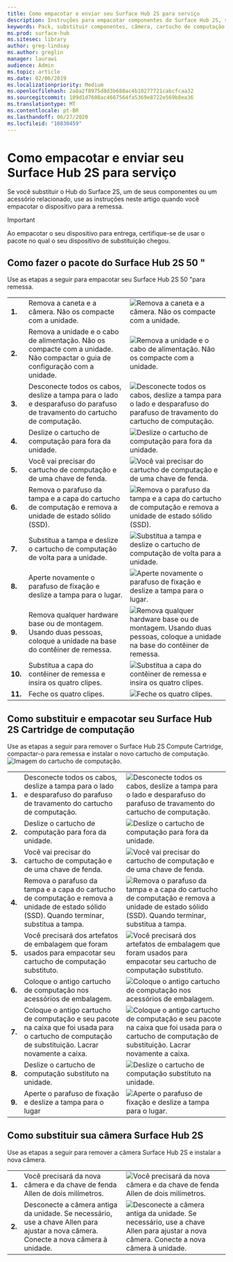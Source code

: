 ```yaml
---
title: Como empacotar e enviar seu Surface Hub 2S para serviço
description: Instruções para empacotar componentes do Surface Hub 2S, substituindo o cartucho de computação e substituindo a câmera
keywords: Pack, substituir componentes, câmera, cartucho de computação
ms.prod: surface-hub
ms.sitesec: library
author: greg-lindsay
ms.author: greglin
manager: laurawi
audience: Admin
ms.topic: article
ms.date: 02/06/2019
ms.localizationpriority: Medium
ms.openlocfilehash: 2a8a2f8975d8d3b688ac4b10277721cabcfcaa32
ms.sourcegitcommit: 109d1d7608ac4667564fa5369e8722e569b8ea36
ms.translationtype: MT
ms.contentlocale: pt-BR
ms.lasthandoff: 06/27/2020
ms.locfileid: "10830459"
---
```

# Como empacotar e enviar seu Surface Hub 2S para serviço

Se você substituir o Hub do Surface 2S, um de seus componentes ou um acessório relacionado, use as instruções neste artigo quando você empacotar o dispositivo para a remessa. 

>[!IMPORTANT]  
>Ao empacotar o seu dispositivo para entrega, certifique-se de usar o pacote no qual o seu dispositivo de substituição chegou.  

##  <a name="how-to-pack-your-surface-hub-2s-50"></a>Como fazer o pacote do Surface Hub 2S 50 "

Use as etapas a seguir para empacotar seu Surface Hub 2S 50 "para remessa.


|   |                                                                                                                                                 |       |
| - | ----------------------------------------------------------------------------------------------------------------------------------------------- | ----- |
| **1.**  | Remova a caneta e a câmera. Não os compacte com a unidade.                                                   | ![Remova a caneta e a câmera. Não os compacte com a unidade.](images/surface-hub-2s-repack-2.png) |
| **2.**  | Remova a unidade e o cabo de alimentação. Não os compacte com a unidade. Não compactar o guia de configuração com a unidade. | ![Remova a unidade e o cabo de alimentação. Não os compacte com a unidade.](images/surface-hub-2s-repack-3.png) |
| **3.**  | Desconecte todos os cabos, deslize a tampa para o lado e desparafuso do parafuso de travamento do cartucho de computação.             | ![Desconecte todos os cabos, deslize a tampa para o lado e desparafuso do parafuso de travamento do cartucho de computação.](images/surface-hub-2s-repack-5.png) |
| **4.**  | Deslize o cartucho de computação para fora da unidade.                                                                     | ![Deslize o cartucho de computação para fora da unidade.](images/surface-hub-2s-repack-6.png) |
| **5.**  | Você vai precisar do cartucho de computação e de uma chave de fenda.                                                           | ![Você vai precisar do cartucho de computação e de uma chave de fenda.](images/surface-hub-2s-repack-7.png)|
| **6.**  | Remova o parafuso da tampa e a capa do cartucho de computação e remova a unidade de estado sólido (SSD).    | ![Remova o parafuso da tampa e a capa do cartucho de computação e remova a unidade de estado sólido (SSD).](images/surface-hub-2s-repack-8.png)|
| **7.** | Substitua a tampa e deslize o cartucho de computação de volta para a unidade.                                            | ![Substitua a tampa e deslize o cartucho de computação de volta para a unidade.](images/surface-hub-2s-repack-9.png)|
| **8.**  | Aperte novamente o parafuso de fixação e deslize a tampa para o lugar.                                                      | ![Aperte novamente o parafuso de fixação e deslize a tampa para o lugar.](images/surface-hub-2s-repack-10.png)|
| **9.**  | Remova qualquer hardware base ou de montagem. Usando duas pessoas, coloque a unidade na base do contêiner de remessa.    | ![Remova qualquer hardware base ou de montagem. Usando duas pessoas, coloque a unidade na base do contêiner de remessa.](images/surface-hub-2s-repack-11.png)|
| **10.** | Substitua a capa do contêiner de remessa e insira os quatro clipes.                                          | ![Substitua a capa do contêiner de remessa e insira os quatro clipes.](images/surface-hub-2s-repack-12.png)|
| **11.** | Feche os quatro clipes.                                                                                            | ![Feche os quatro clipes.](images/surface-hub-2s-repack-13.png)|


##  <a name="how-to-replace-and-pack-your-surface-hub-2s-compute-cartridge"></a>Como substituir e empacotar seu Surface Hub 2S Cartridge de computação

Use as etapas a seguir para remover o Surface Hub 2S Compute Cartridge, compactar-o para remessa e instalar o novo cartucho de computação.<br>
    ![Imagem do cartucho de computação.](images/surface-hub-2s-replace-cartridge-1.png)

|   |                                                                                                                                                 |       |
| - | ----------------------------------------------------------------------------------------------------------------------------------------------- | ----- |
| **1.** | Desconecte todos os cabos, deslize a tampa para o lado e desparafuso do parafuso de travamento do cartucho de computação.                                            | ![Desconecte todos os cabos, deslize a tampa para o lado e desparafuso do parafuso de travamento do cartucho de computação.](images/surface-hub-2s-replace-cartridge-2.png) |
| **2.**  | Deslize o cartucho de computação para fora da unidade.                                                                                                    | ![Deslize o cartucho de computação para fora da unidade.](images/surface-hub-2s-replace-cartridge-3.png) |
| **3.**  | Você vai precisar do cartucho de computação e de uma chave de fenda.                                                                                          | ![Você vai precisar do cartucho de computação e de uma chave de fenda.](images/surface-hub-2s-replace-cartridge-4.png) |
| **4.**  | Remova o parafuso da tampa e a capa do cartucho de computação e remova a unidade de estado sólido (SSD). Quando terminar, substitua a tampa. | ![Remova o parafuso da tampa e a capa do cartucho de computação e remova a unidade de estado sólido (SSD). Quando terminar, substitua a tampa.](images/surface-hub-2s-repack-8.png) |
| **5.**| Você precisará dos artefatos de embalagem que foram usados para empacotar seu cartucho de computação substituto.                                              | ![Você precisará dos artefatos de embalagem que foram usados para empacotar seu cartucho de computação substituto.](images/surface-hub-2s-replace-cartridge-6.png) |
| **6.**| Coloque o antigo cartucho de computação nos acessórios de embalagem.                                                                                      | ![Coloque o antigo cartucho de computação nos acessórios de embalagem.](images/surface-hub-2s-replace-cartridge-7.png) |
| **7.** | Coloque o antigo cartucho de computação e seu pacote na caixa que foi usada para o cartucho de computação de substituição. Lacrar novamente a caixa.             | ![Coloque o antigo cartucho de computação e seu pacote na caixa que foi usada para o cartucho de computação de substituição. Lacrar novamente a caixa.](images/surface-hub-2s-replace-cartridge-8.png)|
| **8.**| Deslize o cartucho de computação substituto na unidade.                                                                                          | ![Deslize o cartucho de computação substituto na unidade.](images/surface-hub-2s-replace-cartridge-9.png) |
| **9.**| Aperte o parafuso de fixação e deslize a tampa para o lugar                                                                                         | ![Aperte o parafuso de fixação e deslize a tampa para o lugar.](images/surface-hub-2s-replace-cartridge-10.png) |

##  <a name="how-to-replace-your-surface-hub-2s-camera"></a>Como substituir sua câmera Surface Hub 2S

Use as etapas a seguir para remover a câmera Surface Hub 2S e instalar a nova câmera.


|   |                                                                                                                                                 |       |
| - | ----------------------------------------------------------------------------------------------------------------------------------------------- | ----- |
| **1.** | Você precisará da nova câmera e da chave de fenda Allen de dois milímetros.                                             |![Você precisará da nova câmera e da chave de fenda Allen de dois milímetros.](images/surface-hub-2s-replace-camera-1.png)  |
| **2.**  |  Desconecte a câmera antiga da unidade. Se necessário, use a chave Allen para ajustar a nova câmera. Conecte a nova câmera à unidade. | ![Desconecte a câmera antiga da unidade. Se necessário, use a chave Allen para ajustar a nova câmera. Conecte a nova câmera à unidade.](images/surface-hub-2s-replace-camera-2.png) |
